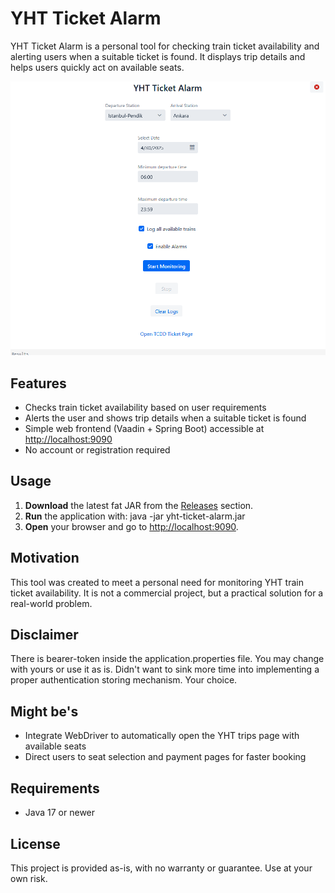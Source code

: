 # YHT Ticket Alarm

YHT Ticket Alarm is a personal tool for checking train ticket availability and alerting users when a suitable ticket is found. It displays trip details and helps users quickly act on available seats.

![img.png](img.png)

## Features

- Checks train ticket availability based on user requirements
- Alerts the user and shows trip details when a suitable ticket is found
- Simple web frontend (Vaadin + Spring Boot) accessible at [http://localhost:9090](http://localhost:9090)
- No account or registration required

## Usage

1. **Download** the latest fat JAR from the [Releases](https://github.com/yourusername/your-repo/releases) section.
2. **Run** the application with:
   java -jar yht-ticket-alarm.jar
3. **Open** your browser and go to [http://localhost:9090](http://localhost:9090).

## Motivation

This tool was created to meet a personal need for monitoring YHT train ticket availability. It is not a commercial project, but a practical solution for a real-world problem.

## Disclaimer

There is bearer-token inside the application.properties file. You may change with yours or use it as is. 
Didn't want to sink more time into implementing a proper authentication storing mechanism. Your choice.

## Might be's

- Integrate WebDriver to automatically open the YHT trips page with available seats
- Direct users to seat selection and payment pages for faster booking

## Requirements

- Java 17 or newer

## License

This project is provided as-is, with no warranty or guarantee. Use at your own risk.
